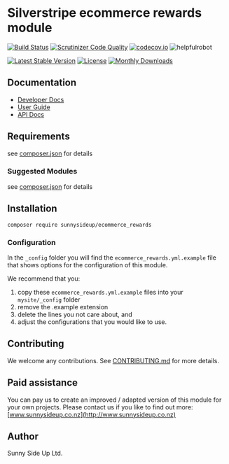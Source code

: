# Silverstripe ecommerce rewards module
[![Build Status](https://travis-ci.org/sunnysideup/silverstripe-ecommerce_rewards.svg?branch=master)](https://travis-ci.org/sunnysideup/silverstripe-ecommerce_rewards)
[![Scrutinizer Code Quality](https://scrutinizer-ci.com/g/sunnysideup/silverstripe-ecommerce_rewards/badges/quality-score.png?b=master)](https://scrutinizer-ci.com/g/sunnysideup/silverstripe-ecommerce_rewards/?branch=master)
[![codecov.io](https://codecov.io/github/sunnysideup/silverstripe-ecommerce_rewards/coverage.svg?branch=master)](https://codecov.io/github/sunnysideup/silverstripe-ecommerce_rewards?branch=master)
![helpfulrobot](https://helpfulrobot.io/sunnysideup/ecommerce_rewards/badge)

[![Latest Stable Version](https://poser.pugx.org/sunnysideup/ecommerce_rewards/version)](https://packagist.org/packages/sunnysideup/ecommerce_rewards)
[![License](https://poser.pugx.org/sunnysideup/ecommerce_rewards/license)](https://packagist.org/packages/sunnysideup/ecommerce_rewards)
[![Monthly Downloads](https://poser.pugx.org/sunnysideup/ecommerce_rewards/d/monthly)](https://packagist.org/packages/sunnysideup/ecommerce_rewards)


## Documentation



 * [Developer Docs](docs/en/INDEX.md)
 * [User Guide](docs/en/userguide.md)
 * [API Docs](http://docs.ssmods.com/sunnysideup/ecommerce_rewards/classes.xhtml)

## Requirements



see [composer.json](composer.json) for details

### Suggested Modules



see [composer.json](composer.json) for details


## Installation


```
composer require sunnysideup/ecommerce_rewards
```

### Configuration



In the `_config` folder you will find the `ecommerce_rewards.yml.example`
file that shows options for the configuration of this module.

We recommend that you:

  1. copy these `ecommerce_rewards.yml.example` files into your
`mysite/_config` folder
  2. remove the .example extension
  3. delete the lines you not care about, and
  4. adjust the configurations that you would like to use.


## Contributing



We welcome any contributions. See [CONTRIBUTING.md](CONTRIBUTING.md) for more details.

## Paid assistance



You can pay us to create an improved / adapted version of this module for your own projects.  Please contact us if you like to find out more: [www.sunnysideup.co.nz](http://www.sunnysideup.co.nz)

## Author



Sunny Side Up Ltd.
